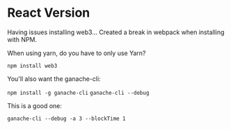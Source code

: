 # React Version 

Having issues installing web3... 
Created a break in webpack when installing with NPM.

When using yarn, do you have to only use Yarn? 

`npm install web3`

You'll also want the ganache-cli: 

`npm install -g ganache-cli`
`ganache-cli --debug`

This is a good one: 

`ganache-cli --debug -a 3 --blockTime 1` 